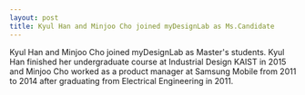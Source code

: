 ```yaml
---
layout: post
title: Kyul Han and Minjoo Cho joined myDesignLab as Ms.Candidate
---
```


Kyul Han and Minjoo Cho joined myDesignLab as Master's students. Kyul Han finished her undergraduate course at Industrial Design KAIST in 2015 and Minjoo Cho worked as a product manager at Samsung Mobile from 2011 to 2014 after graduating from Electrical Engineering in 2011.  

